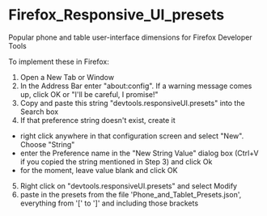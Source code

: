 # Firefox_Responsive_UI_presets
Popular phone and table user-interface dimensions for Firefox Developer Tools

To implement these in Firefox:

1. Open a New Tab or Window
2. In the Address Bar enter "about:config". If a warning message comes up, click OK or "I'll be careful, I promise!"
3. Copy and paste this string "devtools.responsiveUI.presets" into the Search box
4. If that preference string doesn't exist, create it
  - right click anywhere in that configuration screen and select "New".  Choose "String"
  - enter the Preference name in the "New String Value" dialog box (Ctrl+V if you copied the string mentioned in Step 3) and click Ok
  - for the moment, leave value blank and click OK
5.  Right click on "devtools.responsiveUI.presets" and select Modify
6.  paste in the presets from the file 'Phone_and_Tablet_Presets.json', everything from '[' to ']' and including those brackets
